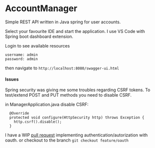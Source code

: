 # AccountManager
Simple REST API written in Java spring for user accounts.

Select your favourite IDE and start the application.
I use VS Code with Spring boot dashboard extension.

Login to see available resources
```
username: admin
password: admin
```
then navigate to `http://localhost:8080/swagger-ui.html`

#### Issues
Spring security was giving me some troubles regarding CSRF tokens.
To test/extend POST and PUT methods you need to disable CSRF.

in ManagerApplication.java disable CSRF:
```
  @Override
  protected void configure(HttpSecurity http) throws Exception {
    http.csrf().disable();
  }
```

I have a WIP [pull request](https://github.com/omaroskars/AccountManager/pull/2)  implementing authentication/autorization with oauth.
or checkout to the branch `git checkout feature/oauth`
